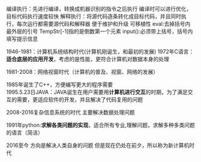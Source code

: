 编译执行：先进行编译，转换成机器识别的指令之后执行
		编译时可以进行优化，目标代码执行速度较快
解释执行：将源代码逐条转化成目标代码，并且同时执行，每次运行都需要源代码和解释器
		便于维护和升级
		可移植性
eval:去掉括号内最外层的引号
TempStr[-1]指的是倒数第一个元素
input():必须带上括号，括号内填写提示信息

1946-1981：计算机系统结构时代(计算机刚诞生，和最初的发展)
1972年C语言：<b>适合底层的应用开发</b>，考虑的是性能，更符合计算机对数据本身的处理

1981-2008：网络视窗时代（计算机的普及、视窗、网络的发展）

1985年诞生了C++，方便编写更大的程序需要<br />1995.5.23日JAVA：JAVA诞生在用户需要用<b>计算机进行交互</b>的时期，为了满足交互的需要，更适应软件的开发，并且解决了代码复用的问题

2008-2016复杂信息系统的时代 主要解决数据处理问题

1991年python:**求解各类问题的实现**，适合所有专业,理解问题，求解多种多类问题的语言（简洁）

2016至今 方向是解决人类自身的问题
但是现在仍处在前夕，所以称为新计算机时代